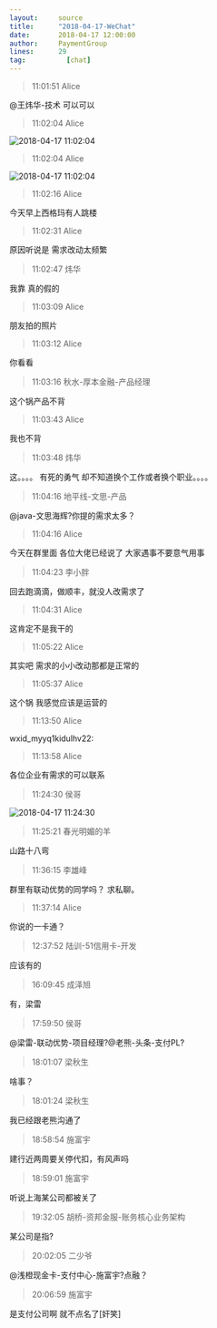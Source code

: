 ```yaml
---
layout:     source 
title:      "2018-04-17-WeChat"
date:       2018-04-17 12:00:00
author:     PaymentGroup
lines:      29 
tag:		  [chat]
---
```

> 11:01:51  Alice  
   
@王炜华-技术 可以可以  
   
> 11:02:04  Alice  
   
![2018-04-17 11:02:04](http://static.cocolian.org/img/20180417_110204.png) 
   
> 11:02:04  Alice  
   
![2018-04-17 11:02:04](http://static.cocolian.org/img/20180417_110204.png) 
   
> 11:02:16  Alice  
   
今天早上西格玛有人跳楼  
   
> 11:02:31  Alice  
   
原因听说是 需求改动太频繁  
   
> 11:02:47  炜华  
   
我靠 真的假的  
   
> 11:03:09  Alice  
   
朋友拍的照片  
   
> 11:03:12  Alice  
   
你看看  
   
> 11:03:16  秋水-厚本金融-产品经理  
   
这个锅产品不背  
   
> 11:03:43  Alice  
   
我也不背  
   
> 11:03:48  炜华  
   
这。。。。  有死的勇气 却不知道换个工作或者换个职业。。。。  
   
> 11:04:16  地平线-文思-产品  
   
@java-文思海辉?你提的需求太多？  
   
> 11:04:16  Alice  
   
今天在群里面 各位大佬已经说了 大家遇事不要意气用事  
   
> 11:04:23  李小胖  
   
回去跑滴滴，做顺丰，就没人改需求了  
   
> 11:04:31  Alice  
   
这肯定不是我干的  
   
> 11:05:22  Alice  
   
其实吧 需求的小小改动那都是正常的  
   
> 11:05:37  Alice  
   
这个锅 我感觉应该是运营的  
   
> 11:13:50  Alice  
   
wxid_myyq1kidulhv22:  
   
> 11:13:58  Alice  
   
各位企业有需求的可以联系  
   
> 11:24:30  侯哥  
   
![2018-04-17 11:24:30](http://static.cocolian.org/img/20180417_112430.png) 
   
> 11:25:21  春光明媚的羊  
   
山路十八弯  
   
> 11:36:15  李雄峰  
   
群里有联动优势的同学吗？ 求私聊。   
   
> 11:37:14  Alice  
   
你说的一卡通？  
   
> 12:37:52  陆训-51信用卡-开发  
   
应该有的  
   
> 16:09:45  成泽旭  
   
有，梁雷  
   
> 17:59:50  侯哥  
   
@梁雷-联动优势-项目经理?@老熊-头条-支付PL?  
   
> 18:01:07  梁秋生  
   
啥事？     
   
> 18:01:24  梁秋生  
   
我已经跟老熊沟通了  
   
> 18:58:54  施富宇  
   
建行近两周要关停代扣，有风声吗    
   
> 18:59:01  施富宇  
   
听说上海某公司都被关了  
   
> 19:32:05  胡桥-资邦金服-账务核心业务架构  
   
某公司是指?  
   
> 20:02:05  二少爷  
   
@浅橙现金卡-支付中心-施富宇?点融？  
   
> 20:06:59  施富宇  
   
是支付公司啊 就不点名了[奸笑]  
   
